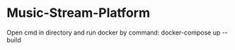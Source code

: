 # Music-Stream-Platform


Open cmd in directory and run docker by command: docker-compose up --build
